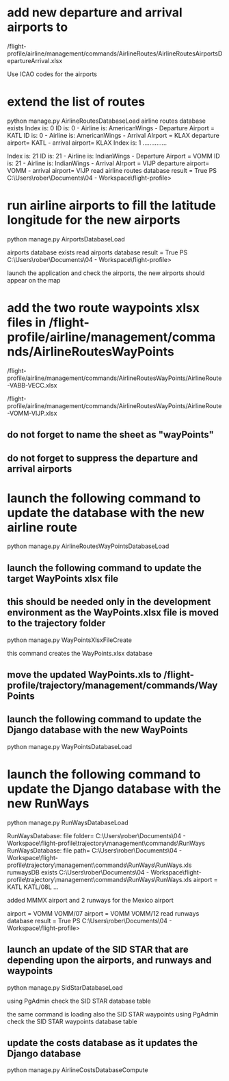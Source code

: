 
# add new departure and arrival airports to 

/flight-profile/airline/management/commands/AirlineRoutes/AirlineRoutesAirportsDepartureArrival.xlsx 

Use ICAO codes for the airports

# extend the list of routes

python manage.py AirlineRoutesDatabaseLoad
airline routes database exists
Index is: 0
ID is: 0 - Airline is: AmericanWings - Departure Airport = KATL
ID is: 0 - Airline is: AmericanWings - Arrival AIrport = KLAX
departure airport= KATL - arrival airport= KLAX
Index is: 1
..............


Index is: 21
ID is: 21 - Airline is: IndianWings - Departure Airport = VOMM
ID is: 21 - Airline is: IndianWings - Arrival AIrport = VIJP
departure airport= VOMM - arrival airport= VIJP
read airline routes database result = True
PS C:\Users\rober\Documents\04 - Workspace\flight-profile>

# run airline airports to fill the latitude longitude for the new airports

python manage.py AirportsDatabaseLoad

airports database exists
read airports database result = True
PS C:\Users\rober\Documents\04 - Workspace\flight-profile>

launch the application and check the airports, the new airports should appear on the map

# add the two route waypoints xlsx files in /flight-profile/airline/management/commands/AirlineRoutesWayPoints

/flight-profile/airline/management/commands/AirlineRoutesWayPoints/AirlineRoute-VABB-VECC.xlsx

/flight-profile/airline/management/commands/AirlineRoutesWayPoints/AirlineRoute-VOMM-VIJP.xlsx

## do not forget to name the sheet as "wayPoints"
## do not forget to suppress the departure and arrival airports

# launch the following command to update the database with the new airline route

python manage.py AirlineRoutesWayPointsDatabaseLoad

## launch the following command to update the target WayPoints xlsx file
## this should be needed only in the development environment as the WayPoints.xlsx file is moved to the trajectory folder

python manage.py WayPointsXlsxFileCreate

this command creates the WayPoints.xlsx database

## move the updated WayPoints.xls to /flight-profile/trajectory/management/commands/WayPoints

## launch the following command to update the Django database with the new WayPoints

python manage.py WayPointsDatabaseLoad

# launch the following command to update the Django database with the new RunWays

python manage.py RunWaysDatabaseLoad

RunWaysDatabase: file folder= C:\Users\rober\Documents\04 - Workspace\flight-profile\trajectory\management\commands\RunWays
RunWaysDatabase: file path= C:\Users\rober\Documents\04 - Workspace\flight-profile\trajectory\management\commands\RunWays\RunWays.xls
runwaysDB exists
C:\Users\rober\Documents\04 - Workspace\flight-profile\trajectory\management\commands\RunWays\RunWays.xls
airport = KATL
KATL/08L
...

added MMMX airport and 2 runways for the Mexico airport

airport = VOMM
VOMM/07
airport = VOMM
VOMM/12
read runways database result = True
PS C:\Users\rober\Documents\04 - Workspace\flight-profile>

## launch an update of the SID STAR that are depending upon the airports, and runways and waypoints

python manage.py SidStarDatabaseLoad

using PgAdmin check the SID STAR database table

the same command is loading also the SID STAR waypoints
using PgAdmin check the SID STAR waypoints database table



## update the costs database as it updates the Django database

python manage.py AirlineCostsDatabaseCompute


